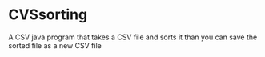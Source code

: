 # CVSsorting
A CSV java program that takes a CSV file and sorts it than you can save the sorted file as a new CSV file
